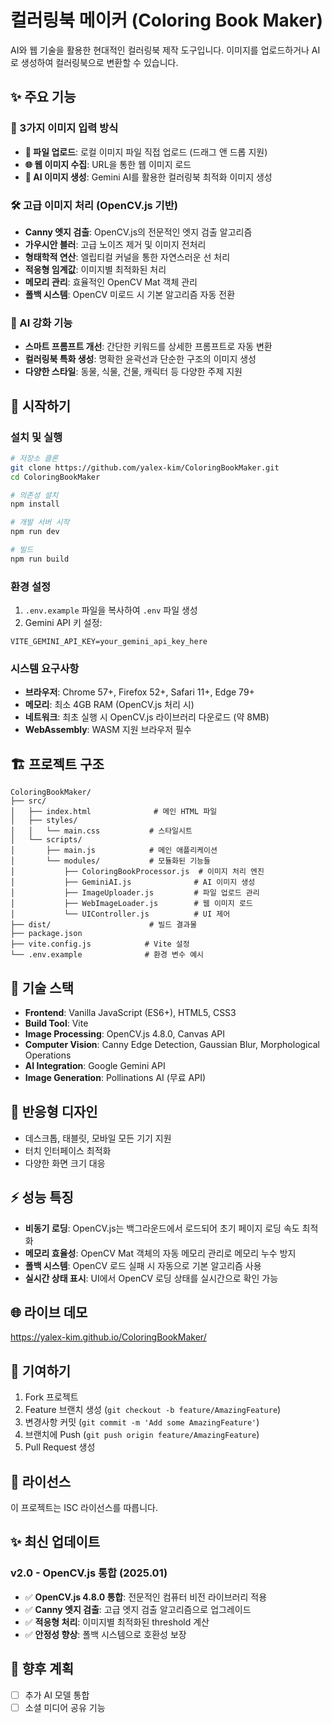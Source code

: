 # 컬러링북 메이커 (Coloring Book Maker)

AI와 웹 기술을 활용한 현대적인 컬러링북 제작 도구입니다. 이미지를 업로드하거나 AI로 생성하여 컬러링북으로 변환할 수 있습니다.

## ✨ 주요 기능

### 🎨 3가지 이미지 입력 방식
- **📁 파일 업로드**: 로컬 이미지 파일 직접 업로드 (드래그 앤 드롭 지원)
- **🌐 웹 이미지 수집**: URL을 통한 웹 이미지 로드
- **🤖 AI 이미지 생성**: Gemini AI를 활용한 컬러링북 최적화 이미지 생성

### 🛠️ 고급 이미지 처리 (OpenCV.js 기반)
- **Canny 엣지 검출**: OpenCV.js의 전문적인 엣지 검출 알고리즘
- **가우시안 블러**: 고급 노이즈 제거 및 이미지 전처리
- **형태학적 연산**: 엘립티컬 커널을 통한 자연스러운 선 처리
- **적응형 임계값**: 이미지별 최적화된 처리
- **메모리 관리**: 효율적인 OpenCV Mat 객체 관리
- **폴백 시스템**: OpenCV 미로드 시 기본 알고리즘 자동 전환

### 🤖 AI 강화 기능
- **스마트 프롬프트 개선**: 간단한 키워드를 상세한 프롬프트로 자동 변환
- **컬러링북 특화 생성**: 명확한 윤곽선과 단순한 구조의 이미지 생성
- **다양한 스타일**: 동물, 식물, 건물, 캐릭터 등 다양한 주제 지원

## 🚀 시작하기

### 설치 및 실행

```bash
# 저장소 클론
git clone https://github.com/yalex-kim/ColoringBookMaker.git
cd ColoringBookMaker

# 의존성 설치
npm install

# 개발 서버 시작
npm run dev

# 빌드
npm run build
```

### 환경 설정

1. `.env.example` 파일을 복사하여 `.env` 파일 생성
2. Gemini API 키 설정:
```env
VITE_GEMINI_API_KEY=your_gemini_api_key_here
```

### 시스템 요구사항

- **브라우저**: Chrome 57+, Firefox 52+, Safari 11+, Edge 79+
- **메모리**: 최소 4GB RAM (OpenCV.js 처리 시)
- **네트워크**: 최초 실행 시 OpenCV.js 라이브러리 다운로드 (약 8MB)
- **WebAssembly**: WASM 지원 브라우저 필수

## 🏗️ 프로젝트 구조

```
ColoringBookMaker/
├── src/
│   ├── index.html              # 메인 HTML 파일
│   ├── styles/
│   │   └── main.css           # 스타일시트
│   └── scripts/
│       ├── main.js            # 메인 애플리케이션
│       └── modules/           # 모듈화된 기능들
│           ├── ColoringBookProcessor.js  # 이미지 처리 엔진
│           ├── GeminiAI.js              # AI 이미지 생성
│           ├── ImageUploader.js         # 파일 업로드 관리
│           ├── WebImageLoader.js        # 웹 이미지 로드
│           └── UIController.js          # UI 제어
├── dist/                      # 빌드 결과물
├── package.json
├── vite.config.js            # Vite 설정
└── .env.example              # 환경 변수 예시
```

## 🔧 기술 스택

- **Frontend**: Vanilla JavaScript (ES6+), HTML5, CSS3
- **Build Tool**: Vite
- **Image Processing**: OpenCV.js 4.8.0, Canvas API
- **Computer Vision**: Canny Edge Detection, Gaussian Blur, Morphological Operations
- **AI Integration**: Google Gemini API
- **Image Generation**: Pollinations AI (무료 API)

## 📱 반응형 디자인

- 데스크톱, 태블릿, 모바일 모든 기기 지원
- 터치 인터페이스 최적화
- 다양한 화면 크기 대응

## ⚡ 성능 특징

- **비동기 로딩**: OpenCV.js는 백그라운드에서 로드되어 초기 페이지 로딩 속도 최적화
- **메모리 효율성**: OpenCV Mat 객체의 자동 메모리 관리로 메모리 누수 방지
- **폴백 시스템**: OpenCV 로드 실패 시 자동으로 기본 알고리즘 사용
- **실시간 상태 표시**: UI에서 OpenCV 로딩 상태를 실시간으로 확인 가능

## 🌐 라이브 데모

https://yalex-kim.github.io/ColoringBookMaker/

## 🤝 기여하기

1. Fork 프로젝트
2. Feature 브랜치 생성 (`git checkout -b feature/AmazingFeature`)
3. 변경사항 커밋 (`git commit -m 'Add some AmazingFeature'`)
4. 브랜치에 Push (`git push origin feature/AmazingFeature`)
5. Pull Request 생성

## 📝 라이선스

이 프로젝트는 ISC 라이선스를 따릅니다.

## ✨ 최신 업데이트

### v2.0 - OpenCV.js 통합 (2025.01)
- ✅ **OpenCV.js 4.8.0 통합**: 전문적인 컴퓨터 비전 라이브러리 적용
- ✅ **Canny 엣지 검출**: 고급 엣지 검출 알고리즘으로 업그레이드
- ✅ **적응형 처리**: 이미지별 최적화된 threshold 계산
- ✅ **안정성 향상**: 폴백 시스템으로 호환성 보장

## 🔮 향후 계획

- [ ] 추가 AI 모델 통합
- [ ] 소셜 미디어 공유 기능
